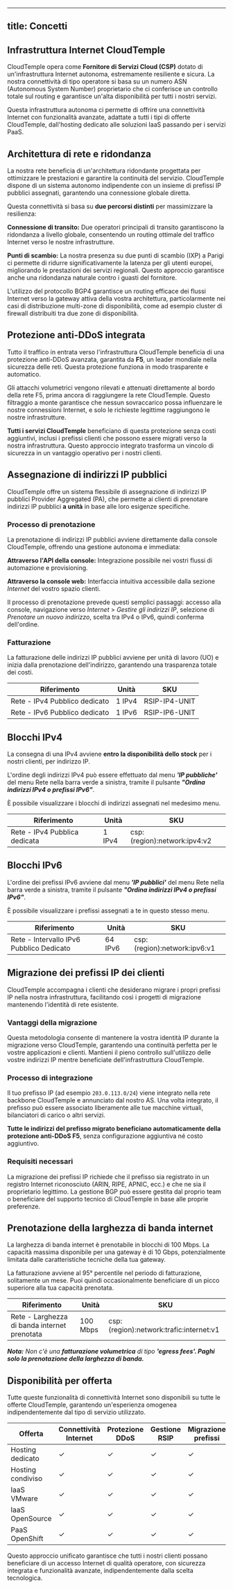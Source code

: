 

---
title: Concetti
---



## Infrastruttura Internet CloudTemple

CloudTemple opera come **Fornitore di Servizi Cloud (CSP)** dotato di un'infrastruttura Internet autonoma, estremamente resiliente e sicura. La nostra connettività di tipo operatore si basa su un numero ASN (Autonomous System Number) proprietario che ci conferisce un controllo totale sul routing e garantisce un'alta disponibilità per tutti i nostri servizi.

Questa infrastruttura autonoma ci permette di offrire una connettività Internet con funzionalità avanzate, adattate a tutti i tipi di offerte CloudTemple, dall'hosting dedicato alle soluzioni IaaS passando per i servizi PaaS.



## Architettura di rete e ridondanza

La nostra rete beneficia di un'architettura ridondante progettata per ottimizzare le prestazioni e garantire la continuità del servizio. CloudTemple dispone di un sistema autonomo indipendente con un insieme di prefissi IP pubblici assegnati, garantendo una connessione globale diretta.

Questa connettività si basa su **due percorsi distinti** per massimizzare la resilienza:

**Connessione di transito:** Due operatori principali di transito garantiscono la ridondanza a livello globale, consentendo un routing ottimale del traffico Internet verso le nostre infrastrutture.

**Punti di scambio:** La nostra presenza su due punti di scambio (IXP) a Parigi ci permette di ridurre significativamente la latenza per gli utenti europei, migliorando le prestazioni dei servizi regionali. Questo approccio garantisce anche una ridondanza naturale contro i guasti del fornitore.

L'utilizzo del protocollo BGP4 garantisce un routing efficace dei flussi Internet verso la gateway attiva della vostra architettura, particolarmente nei casi di distribuzione multi-zone di disponibilità, come ad esempio cluster di firewall distribuiti tra due zone di disponibilità.



## Protezione anti-DDoS integrata

Tutto il traffico in entrata verso l'infrastruttura CloudTemple beneficia di una protezione anti-DDoS avanzata, garantita da **F5**, un leader mondiale nella sicurezza delle reti. Questa protezione funziona in modo trasparente e automatico.

Gli attacchi volumetrici vengono rilevati e attenuati direttamente al bordo della rete F5, prima ancora di raggiungere la rete CloudTemple. Questo filtraggio a monte garantisce che nessun sovraccarico possa influenzare le nostre connessioni Internet, e solo le richieste legittime raggiungono le nostre infrastrutture.

**Tutti i servizi CloudTemple** beneficiano di questa protezione senza costi aggiuntivi, inclusi i prefissi clienti che possono essere migrati verso la nostra infrastruttura. Questo approccio integrato trasforma un vincolo di sicurezza in un vantaggio operativo per i nostri clienti.



## Assegnazione di indirizzi IP pubblici

CloudTemple offre un sistema flessibile di assegnazione di indirizzi IP pubblici Provider Aggregated (PA), che permette ai clienti di prenotare indirizzi IP pubblici **a unità** in base alle loro esigenze specifiche.



### Processo di prenotazione

La prenotazione di indirizzi IP pubblici avviene direttamente dalla console CloudTemple, offrendo una gestione autonoma e immediata:

**Attraverso l'API della console:** Integrazione possibile nei vostri flussi di automazione e provisioning.

**Attraverso la console web:** Interfaccia intuitiva accessibile dalla sezione *Internet* del vostro spazio clienti.

Il processo di prenotazione prevede questi semplici passaggi: accesso alla console, navigazione verso *Internet* > *Gestire gli indirizzi IP*, selezione di *Prenotare un nuovo indirizzo*, scelta tra IPv4 o IPv6, quindi conferma dell'ordine.



### Fatturazione

La fatturazione delle indirizzi IP pubblici avviene per unità di lavoro (UO) e inizia dalla prenotazione dell'indirizzo, garantendo una trasparenza totale dei costi.

| Riferimento | Unità | SKU |
|-----------|-------|-----|
| Rete - IPv4 Pubblico dedicato | 1 IPv4 | RSIP-IP4-UNIT |
| Rete - IPv6 Pubblico dedicato | 1 IPv6 | RSIP-IP6-UNIT |



## Blocchi IPv4

La consegna di una IPv4 avviene __entro la disponibilità dello stock__ per i nostri clienti, per indirizzo IP.

L'ordine degli indirizzi IPv4 può essere effettuato dal menu __*'IP pubbliche'*__ del menu Rete nella barra verde a sinistra, tramite il pulsante __*"Ordina indirizzi IPv4 o prefissi IPv6"*__.

È possibile visualizzare i blocchi di indirizzi assegnati nel medesimo menu.

| Riferimento                   | Unità  | SKU                          |
| ----------------------------- | ------ | ---------------------------- |
| Rete - IPv4 Pubblica dedicata | 1 IPv4 | csp:(region):network:ipv4:v2 |



## Blocchi IPv6

L'ordine dei prefissi IPv6 avviene dal menu __*'IP pubblici'*__ del menu Rete nella barra verde a sinistra, tramite il pulsante __*"Ordina indirizzi IPv4 o prefissi IPv6"*__.

È possibile visualizzare i prefissi assegnati a te in questo stesso menu.

| Riferimento                            | Unità   | SKU                          |
| ------------------------------------- | ------- | ---------------------------- |
| Rete - Intervallo IPv6 Pubblico Dedicato | 64 IPv6 | csp:(region):network:ipv6:v1 |



## Migrazione dei prefissi IP dei clienti

CloudTemple accompagna i clienti che desiderano migrare i propri prefissi IP nella nostra infrastruttura, facilitando così i progetti di migrazione mantenendo l'identità di rete esistente.



### Vantaggi della migrazione

Questa metodologia consente di mantenere la vostra identità IP durante la migrazione verso CloudTemple, garantendo una continuità perfetta per le vostre applicazioni e clienti. Mantieni il pieno controllo sull'utilizzo delle vostre indirizzi IP mentre beneficiate dell'infrastruttura CloudTemple.



### Processo di integrazione

Il tuo prefisso IP (ad esempio `203.0.113.0/24`) viene integrato nella rete backbone CloudTemple e annunciato dal nostro AS. Una volta integrato, il prefisso può essere associato liberamente alle tue macchine virtuali, bilanciatori di carico o altri servizi.

**Tutte le indirizzi del prefisso migrato beneficiano automaticamente della protezione anti-DDoS F5**, senza configurazione aggiuntiva né costo aggiuntivo.



### Requisiti necessari

La migrazione dei prefissi IP richiede che il prefisso sia registrato in un registro Internet riconosciuto (ARIN, RIPE, APNIC, ecc.) e che ne sia il proprietario legittimo. La gestione BGP può essere gestita dal proprio team o beneficiare del supporto tecnico di CloudTemple in base alle proprie preferenze.



## Prenotazione della larghezza di banda internet

La larghezza di banda internet è prenotabile in blocchi di 100 Mbps. La capacità massima disponibile per una gateway è di 10 Gbps, potenzialmente limitata dalle caratteristiche tecniche della tua gateway.

La fatturazione avviene al 95° percentile nel periodo di fatturazione, solitamente un mese. Puoi quindi occasionalmente beneficiare di un picco superiore alla tua capacità prenotata.

| Riferimento                                 | Unità    | SKU                                     |
| ----------------------------------------- | -------- | --------------------------------------- |
| Rete - Larghezza di banda internet prenotata | 100 Mbps | csp:(region):network:trafic:internet:v1 |

__*Nota:*__
*Non c'è una __fatturazione volumetrica__ di tipo __'egress fees'. Paghi solo la prenotazione della larghezza di banda.__*



## Disponibilità per offerta

Tutte queste funzionalità di connettività Internet sono disponibili su tutte le offerte CloudTemple, garantendo un'esperienza omogenea indipendentemente dal tipo di servizio utilizzato.

| Offerta | Connettività Internet | Protezione DDoS | Gestione RSIP | Migrazione prefissi |
|---------|------------------------|------------------|----------------|---------------------|
| Hosting dedicato | ✓ | ✓ | ✓ | ✓ |
| Hosting condiviso | ✓ | ✓ | ✓ | ✓ |
| IaaS VMware | ✓ | ✓ | ✓ | ✓ |
| IaaS OpenSource | ✓ | ✓ | ✓ | ✓ |
| PaaS OpenShift | ✓ | ✓ | ✓ | ✓ |

Questo approccio unificato garantisce che tutti i nostri clienti possano beneficiare di un accesso Internet di qualità operatore, con sicurezza integrata e funzionalità avanzate, indipendentemente dalla scelta tecnologica.